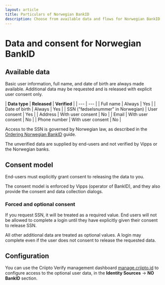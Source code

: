 ```yaml
---
layout: article
title: Particulars of Norwegian BankID
description: Choose from available data and flows for Norwegian BankID
---
```


# Data and consent for Norwegian BankID

## Available data
Basic user information, full name, and date of birth are always made available. Additional data may be requested and is released with explicit user consent only.

| **Data type** | **Released** | **Verified** |
| --- | --- |
| Full name | Always | Yes |
| Date of birth | Always | Yes |
| SSN ("fødselsnummer" in Norwegian) | User consent | Yes |
| Address | With user consent | No |
| Email | With user consent | No |
| Phone number | With user consent | No |

Access to the SSN is governed by Norwegian law, as described in the [Ordering Norwegian BankID](/eid-specifics/order-no-bankid) guide.

The unverified data are supplied by end-users and not verified by Vipps or the Norwegian banks.

## Consent model

End-users must explicitly grant consent to releasing the data to you.

The consent model is enforced by Vipps (operator of BankID), and they also provide the consent and data collection dialogs.

### Forced and optional consent

If you request SSN, it will be treated as a required value. End users will not be allowed to complete a login until they have explicitly given their consent to release SSN.

All other additional data are treated as optional values. A login may complete even if the user does not consent to release the requested data.

## Configuration

You can use the Criipto Verify management dashboard [manage.criipto.id](https://manage.criipto.id) to configure access to the optional user data, in the **Identity Sources** -> **NO BankID** section.